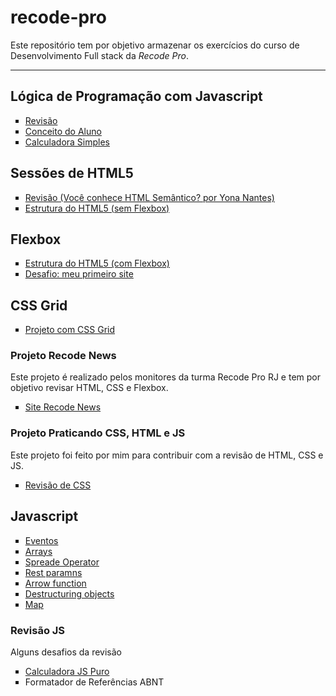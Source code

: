 # recode-pro
Este repositório tem por objetivo armazenar os exercícios do curso de Desenvolvimento Full stack da <em>Recode Pro</em>.
<hr>

## Lógica de Programação com Javascript

<ul type="square">
<li><a href="https://github.com/antonialucianapires/recode-pro/blob/master/revisaoLogicaProgramacao.md">Revisão</a></li>
<li><a href="https://github.com/antonialucianapires/recode-pro/blob/master/L%C3%B3gica%20com%20Javascript/appConceitoAluno.js">Conceito do Aluno</a></li>
<li><a href="https://github.com/antonialucianapires/recode-pro/blob/master/L%C3%B3gica%20com%20Javascript/appCalculadora.js">Calculadora Simples</a></li>
</ul>

## Sessões de HTML5 
 
 <ul type="square">
<li><a href="https://blog-geekhunter-com-br.cdn.ampproject.org/c/s/blog.geekhunter.com.br/voce-conhece-html-semantico/amp/">Revisão (Você conhece HTML Semântico? por Yona Nantes)</a></li>
<li><a href="https://github.com/antonialucianapires/recode-pro/tree/master/Sess%C3%B5es%20de%20HTML5">Estrutura do HTML5 (sem Flexbox)</a></li>
</ul>
 
## Flexbox

 <ul type="square">
<li><a href="https://github.com/antonialucianapires/recode-pro/blob/master/Sess%C3%B5es%20de%20HTML5/estrutura-com-flebox.html">Estrutura do HTML5 (com Flexbox)</a></li>
 <li><a href="https://github.com/antonialucianapires/recode-pro/tree/master/siteVizin">Desafio: meu primeiro site</a></li>
</ul>

## CSS Grid
 <ul type="square">
<li><a href="#">Projeto com CSS Grid</a></li>
</ul>

### Projeto Recode News
<p>Este projeto é realizado pelos monitores da turma Recode Pro RJ e tem por objetivo revisar HTML, CSS e Flexbox.</p>
 <ul type="square">
<li><a href="https://github.com/antonialucianapires/recode-pro/tree/master/Revis%C3%B5es/html-css-flexbox/recodeNews">Site Recode News</a></li>
</ul>

### Projeto Praticando CSS, HTML e JS
<p>Este projeto foi feito por mim para contribuir com a revisão de HTML, CSS e JS.</p>
 <ul type="square">
<li><a href="https://github.com/antonialucianapires/recode-pro/tree/master/Revis%C3%B5es/html-css-flexbox/praticando-CSS">Revisão de CSS</a></li>
</ul>

## Javascript

 <ul type="square">
<li><a href="#">Eventos</a></li>
 <li><a href="https://github.com/antonialucianapires/recode-pro/blob/master/Javascript/aula-arrays.js">Arrays</a></li>
 <li><a href="https://github.com/antonialucianapires/recode-pro/blob/master/Javascript/spread-operator.js">Spreade Operator</a></li>
 <li><a href="https://github.com/antonialucianapires/recode-pro/blob/master/Javascript/rest-paramns.js">Rest paramns</a></li>
 <li><a href="https://github.com/antonialucianapires/recode-pro/blob/master/Javascript/arrow-function.js">Arrow function</a></li>
 <li><a href="https://github.com/antonialucianapires/recode-pro/blob/master/Javascript/destructuring-objects.js">Destructuring objects</a></li>
 <li><a href="https://github.com/antonialucianapires/recode-pro/blob/master/Javascript/map.js">Map</a></li>
</ul>

### Revisão JS
<p>Alguns desafios da revisão</p>
<ul type="square">
 <li><a href="#">Calculadora JS Puro</a></li>
<li><href="https://github.com/antonialucianapires/recode-pro/tree/master/Javascript/desafio-cadastro-de-livros">Formatador de Referências ABNT</a></li>

